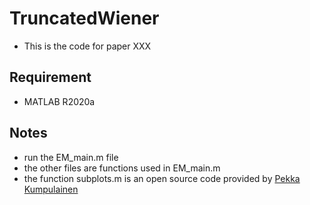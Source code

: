 # TruncatedWiener
- This is the code for paper XXX

## Requirement
- MATLAB R2020a

## Notes
- run the EM_main.m file
- the other files are functions used in EM_main.m
- the function subplots.m is an open source code provided by [Pekka Kumpulainen](https://www.mathworks.com/matlabcentral/fileexchange/27991-tight_subplot-nh-nw-gap-marg_h-marg_w)
